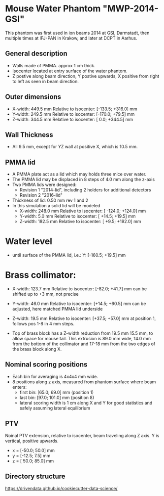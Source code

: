 # Mouse Water Phantom "MWP-2014-GSI"
This phantom was first used in ion beams 2014 at GSI, Darmstadt, then multiple times at IFJ-PAN in Krakow, and later at DCPT in Aarhus.

## General description
- Walls made of PMMA. approx 1 cm thick.
- Isocenter located at entry surface of the water phantom.
- Z postive along beam direction, Y postive upwards, X positive from right to left as seen in beam direction.

## Outer dimensions
- X-width: 449.5 mm Relative to isocenter: [-133.5; +316.0] mm
- Y-width: 249.5 mm Relative to isocenter: [-170.0;  +79.5] mm
- Z-width: 344.5 mm Relative to isocenter: [   0.0; +344.5] mm

## Wall Thickness
- All 9.5 mm, except for YZ wall at positive X, which is 10.5 mm.

## PMMA lid
- A PMMA plate act as a lid which may holds three mice over water.
- The PMMA lid may be displaced in 8 steps of 4.0 mm along the z-axis
- Two PMMA lids were designed:
   - Revision 1 "2014-lid", including 2 holders for additional detectors
   - Revision 2 "2016-lid"
- Thickness of lid: 0.50 mm rev 1 and 2
- In this simulation a solid lid will be modeled
  - X-width: 248.0 mm Relative to isocenter: [ -124.0; +124.0] mm
  - Y-width:   5.0 mm Relative to isocenter: [  +14.5;  +19.5] mm
  - Z-width: 182.5 mm Relative to isocenter: [   +9.5; +192.0] mm

# Water level
- until surface of the PMMA lid, i.e.: Y: [-160.5; +19.5] mm

# Brass collimator:
- X-width: 123.7 mm Relative to isocenter: [-82.0; +41.7] mm can be shifted up to +3 mm, not precise
- Y-width:  46.0 mm Relative to isocenter: [+14.5; +60.5] mm can be adjusted, here matched PMMA lid underside
- Z-width:  19.5 mm Relative to isocenter: [+37.5; +57.0] mm at position 1, follows pos 1-8 in 4 mm steps.

- Top of brass block has a Z-width reduction from 19.5 mm 15.5 mm, to allow space for mouse tail. This extrusion is 89.0 mm wide, 14.0 mm from the bottom of the collimator and 17-18 mm from the two edges of the brass block along X.


## Nominal scoring positions
- Each bin for averaging is 4x4x4 mm wide.
- 8 positions along z axis, measured from phantom surface where beam enters:
  - first bin: [65.0; 69.0] mm  (position 1)
  - last bin: [97.0; 101.0] mm  (position 8)
  - lateral scoring width is 1 cm along X and Y for good statistics and safely assuming lateral equilibrium

## PTV
Noinal PTV extension, relative to isocenter, beam traveling along Z axis. Y is vertical, positive upwards.
- x = [-50.0; 50.0] mm
- y = [-12.5;  7.5] mm
- z = [ 50.0; 85.0] mm

## Directory structure
https://drivendata.github.io/cookiecutter-data-science/
